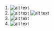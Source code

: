
1) ![alt text](https://i.ibb.co/j4Sqcn8/123.png)
2) ![alt text](https://i.ibb.co/m8z5hsy/2.png)
![alt text](https://i.ibb.co/1rN8TBw/2.png)
3) ![alt text](https://i.ibb.co/VxWHqXg/3.png)
4) ![alt text](https://i.ibb.co/fxSxyGb/4.png)
